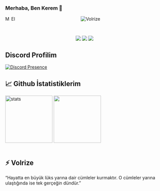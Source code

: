 ### Merhaba, Ben Kerem 👋
<a href="https://discordapp.com/users/664395846212780032/">
  <img align="left" alt="My Discord" width="16px" src="https://cdn.jsdelivr.net/npm/simple-icons@v3/icons/discord.svg" />
</a>
 <a href="https://github.com/Volrize/">
  <img align="left" alt="Elminstr" width="16px" src="https://cdn.jsdelivr.net/npm/simple-icons@v3/icons/github.svg" />
</a>

<p align="center"> <img src="https://komarev.com/ghpvc/?username=Volrize" alt="Volrize" /> </p>
<br />
<p align="center">
 <a href="https://discord.com/users/664395846212780032" target"blank_"><img src="https://img.shields.io/badge/Discord%20-7289DA.svg?&style=for-the-badge&logo=discord&logoColor=white"></a>
  <a href="https://www.github.com/Volrize" target"blank_"><img src="https://img.shields.io/badge/GitHub%20-191717.svg?&style=for-the-badge&logo=github&logoColor=white"></a>
  <a href="https://open.spotify.com/user/52xv87b9sg5qif1nipnma0489" target"blank_"><img src="https://img.shields.io/badge/Spotify%20-1ed760.svg?&style=for-the-badge&logo=spotify&logoColor=white"></a>

 
## Discord Profilim

[![Discord Presence](https://lanyard.cnrad.dev/api/673802320454352917)](https://discord.com/users/673802320454352917)
  
## 📈 Github İstatistiklerim

<p align="left">
   <img src="https://github-readme-stats.vercel.app/api?username=Volrize&show_icons=true&theme=dark" height="150px" alt="stats" />
   <img src="https://github-readme-stats.vercel.app/api/top-langs/?username=Volrize&layout=compact&show_icons=true&theme=midnight-purple&hide_border=true"width="%100" height="150px" />

<br>

<br />
  
## ⚡ Volrize <br>
“Hayatta en büyük lüks yarına dair cümleler kurmaktır. O cümleler yarına ulaştığında ise tek gerçeğin dündür.”
